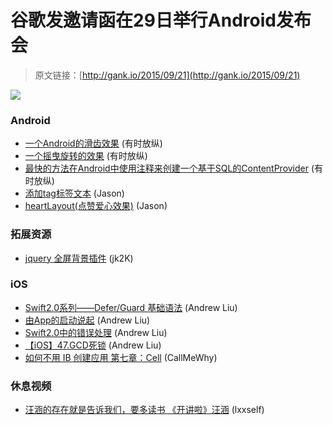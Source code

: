 # 谷歌发邀请函在29日举行Android发布会

> 原文链接：[http://gank.io/2015/09/21](http://gank.io/2015/09/21)

![](http://ww4.sinaimg.cn/large/7a8aed7bgw1ew9t261psfj20p00gxq4r.jpg)

### Android

* [一个Android的滑齿效果](https://github.com/channguyen/range) (有时放纵)
* [一个摇曳旋转的效果](https://github.com/sasakicks/DraggableFlipView) (有时放纵)
* [最快的方法在Android中使用注释来创建一个基于SQL的ContentProvider](https://github.com/ckurtm/simple) (有时放纵)
* [添加tag标签文本](https://github.com/Frank) (Jason)
* [heartLayout(点赞爱心效果)](https://github.com/tyrantgit/HeartLayout) (Jason)

### 拓展资源

* [jquery 全屏背景插件](https://github.com/akv2/MaxImage) (jk2K)

### iOS

* [Swift2.0系列——Defer/Guard 基础语法](http://www.jianshu.com/p/eb718439551f) (Andrew Liu)
* [由App的启动说起](http://oncenote.com/2015/06/01/How) (Andrew Liu)
* [Swift2.0中的错误处理](http://www.jianshu.com/p/8e1fe654bdec) (Andrew Liu)
* [【iOS】47.GCD死锁](http://www.brighttj.com/ios/ios) (Andrew Liu)
* [如何不用 IB 创建应用 第七章：Cell](http://swiftandpainless.com/how) (CallMeWhy)

### 休息视频

* [汪涵的存在就是告诉我们，要多读书 《开讲啦》汪涵](http://wscdn.miaopai.com/splayer2.1.1.swf?scid=5) (lxxself)

